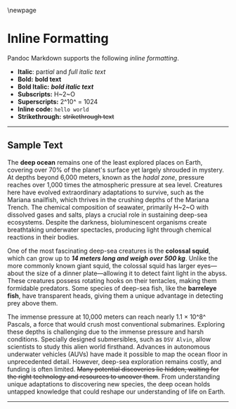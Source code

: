 \newpage

# Inline Formatting

Pandoc Markdown supports the following _inline formatting_.

- **Italic**: par*tial* and _full italic text_
- **Bold:** **bold text**
- **Bold Italic:** **_bold italic text_**
- **Subscripts:** H~2~O
- **Superscripts:** 2^10^ = 1024
- **Inline code:** `hello world`
- **Strikethrough:** ~~strikethrough text~~

---

## Sample Text

The **deep ocean** remains one of the least explored places on Earth, covering
over 70% of the planet's surface yet largely shrouded in mystery. At depths
beyond 6,000 meters, known as the _hadal zone_, pressure reaches over 1,000
times the atmospheric pressure at sea level. Creatures here have evolved
extraordinary adaptations to survive, such as the Mariana snailfish, which
thrives in the crushing depths of the Mariana Trench. The chemical composition
of seawater, primarily H~2~O with dissolved gases and salts, plays a crucial
role in sustaining deep-sea ecosystems. Despite the darkness, bioluminescent
organisms create breathtaking underwater spectacles, producing light through
chemical reactions in their bodies.

One of the most fascinating deep-sea creatures is the **colossal squid**, which
can grow up to **_14 meters long and weigh over 500 kg_**. Unlike the more
commonly known giant squid, the colossal squid has larger eyes—about the size of
a dinner plate—allowing it to detect faint light in the abyss. These creatures
possess rotating hooks on their tentacles, making them formidable predators.
Some species of deep-sea fish, like the **barreleye fish**, have transparent
heads, giving them a unique advantage in detecting prey above them.

The immense pressure at 10,000 meters can reach nearly 1.1 × 10^8^ Pascals, a
force that would crush most conventional submarines. Exploring these depths is
challenging due to the immense pressure and harsh conditions. Specially designed
submersibles, such as `DSV Alvin`, allow scientists to study this alien world
firsthand. Advances in autonomous underwater vehicles (AUVs) have made it
possible to map the ocean floor in unprecedented detail. However, deep-sea
exploration remains costly, and funding is often limited. ~~Many potential
discoveries lie hidden, waiting for the right technology and resources to
uncover them~~. From understanding unique adaptations to discovering new
species, the deep ocean holds untapped knowledge that could reshape our
understanding of life on Earth.

---
